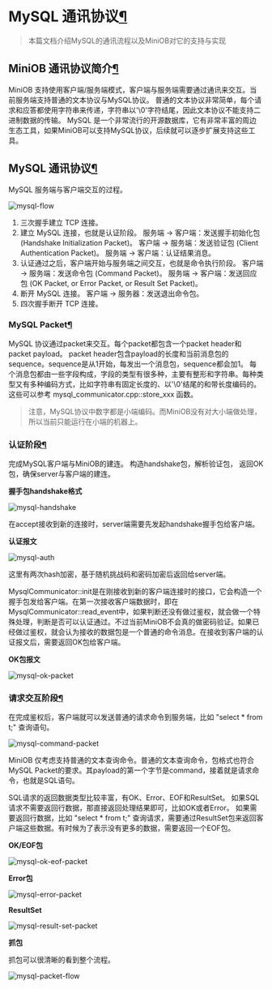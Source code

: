 # MySQL 通讯协议[¶](https://oceanbase.github.io/miniob/design/miniob-mysql-protocol/#mysql)

> 本篇文档介绍MySQL的通讯流程以及MiniOB对它的支持与实现

## MiniOB 通讯协议简介[¶](https://oceanbase.github.io/miniob/design/miniob-mysql-protocol/#miniob)

MiniOB 支持使用客户端/服务端模式，客户端与服务端需要通过通讯来交互。当前服务端支持普通的文本协议与MySQL协议。 普通的文本协议非常简单，每个请求和应答都使用字符串来传递，字符串以'\0'字符结尾，因此文本协议不能支持二进制数据的传输。 MySQL 是一个非常流行的开源数据库，它有非常丰富的周边生态工具，如果MiniOB可以支持MySQL协议，后续就可以逐步扩展支持这些工具。

## MySQL 通讯协议[¶](https://oceanbase.github.io/miniob/design/miniob-mysql-protocol/#mysql_1)

MySQL 服务端与客户端交互的过程。

![mysql-flow](https://oceanbase.github.io/miniob/design/images/mysql-flow.png)

1. 三次握手建立 TCP 连接。
2. 建立 MySQL 连接，也就是认证阶段。 服务端 -> 客户端：发送握手初始化包 (Handshake Initialization Packet)。 客户端 -> 服务端：发送验证包 (Client Authentication Packet)。 服务端 -> 客户端：认证结果消息。
3. 认证通过之后，客户端开始与服务端之间交互，也就是命令执行阶段。 客户端 -> 服务端：发送命令包 (Command Packet)。 服务端 -> 客户端：发送回应包 (OK Packet, or Error Packet, or Result Set Packet)。
4. 断开 MySQL 连接。 客户端 -> 服务器：发送退出命令包。
5. 四次握手断开 TCP 连接。

### MySQL Packet[¶](https://oceanbase.github.io/miniob/design/miniob-mysql-protocol/#mysql-packet)

MySQL 协议通过packet来交互。每个packet都包含一个packet header和packet payload。 packet header包含payload的长度和当前消息包的sequence。sequence是从1开始，每发出一个消息包，sequence都会加1。 每个消息包都由一些字段构成，字段的类型有很多种，主要有整形和字符串。每种类型又有多种编码方式，比如字符串有固定长度的、以'\0'结尾的和带长度编码的。这些可以参考 mysql_communicator.cpp::store_xxx 函数。

> 注意，MySQL协议中数字都是小端编码。而MiniOB没有对大小端做处理，所以当前只能运行在小端的机器上。

### 认证阶段[¶](https://oceanbase.github.io/miniob/design/miniob-mysql-protocol/#_1)

完成MySQL客户端与MiniOB的建连。 构造handshake包，解析验证包， 返回OK包，确保server与客户端的建连。

**握手包handshake格式**

![mysql-handshake](https://oceanbase.github.io/miniob/design/images/mysql-handshake.png)

在accept接收到新的连接时，server端需要先发起handshake握手包给客户端。

**认证报文**

![mysql-auth](https://oceanbase.github.io/miniob/design/images/mysql-auth.png)

这里有两次hash加密，基于随机挑战码和密码加密后返回给server端。

MysqlCommunicator::init是在刚接收到新的客户端连接时的接口，它会构造一个握手包发给客户端。在第一次接收客户端数据时，即在MysqlCommunicator::read_event中，如果判断还没有做过鉴权，就会做一个特殊处理，判断是否可以认证通过。不过当前MiniOB不会真的做密码验证。如果已经做过鉴权，就会认为接收的数据包是一个普通的命令消息。在接收到客户端的认证报文后，需要返回OK包给客户端。

**OK包报文**

![mysql-ok-packet](https://oceanbase.github.io/miniob/design/images/mysql-ok-packet.png)

### 请求交互阶段[¶](https://oceanbase.github.io/miniob/design/miniob-mysql-protocol/#_2)

在完成鉴权后，客户端就可以发送普通的请求命令到服务端，比如 "select * from t;" 查询语句。

![mysql-command-packet](https://oceanbase.github.io/miniob/design/images/mysql-command-packet.png)

MiniOB 仅考虑支持普通的文本查询命令。普通的文本查询命令，包格式也符合MySQL Packet的要求。其payload的第一个字节是command，接着就是请求命令，也就是SQL语句。

SQL请求的返回数据类型比较丰富，有OK、Error、EOF和ResultSet。 如果SQL请求不需要返回行数据，那直接返回处理结果即可，比如OK或者Error。 如果需要返回行数据，比如 "select * from t;" 查询请求，需要通过ResultSet包来返回客户端这些数据。有时候为了表示没有更多的数据，需要返回一个EOF包。

**OK/EOF包**

![mysql-ok-eof-packet](https://oceanbase.github.io/miniob/design/images/mysql-ok-eof-packet.png)

**Error包**

![mysql-error-packet](https://oceanbase.github.io/miniob/design/images/mysql-error-packet.png)

**ResultSet**

![mysql-result-set-packet](https://oceanbase.github.io/miniob/design/images/mysql-result-set-packet.png)

**抓包**

抓包可以很清晰的看到整个流程。

![mysql-packet-flow](https://oceanbase.github.io/miniob/design/images/mysql-packet-flow.png)